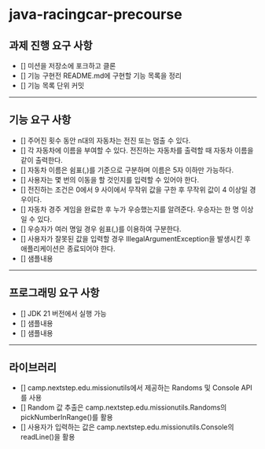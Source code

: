 # java-racingcar-precourse

## 과제 진행 요구 사항
* [] 미션을 저장소에 포크하고 클론
* [] 기능 구현전 README.md에 구현할 기능 목록을 정리
* [] 기능 목록 단위 커밋

<hr/>

## 기능 요구 사항
* [] 주어진 횟수 동안 n대의 자동차는 전진 또는 멈출 수 있다.
* [] 각 자동차에 이름을 부여할 수 있다. 전진하는 자동차를 출력할 때 자동차 이름을 같이 출력한다.
* [] 자동차 이름은 쉼표(,)를 기준으로 구분하며 이름은 5자 이하만 가능하다.
* [] 사용자는 몇 번의 이동을 할 것인지를 입력할 수 있어야 한다.
* [] 전진하는 조건은 0에서 9 사이에서 무작위 값을 구한 후 무작위 값이 4 이상일 경우이다.
* [] 자동차 경주 게임을 완료한 후 누가 우승했는지를 알려준다. 우승자는 한 명 이상일 수 있다.
* [] 우승자가 여러 명일 경우 쉼표(,)를 이용하여 구분한다.
* [] 사용자가 잘못된 값을 입력할 경우 IllegalArgumentException을 발생시킨 후 애플리케이션은 종료되어야 한다.
* [] 샘플내용

<hr/>

## 프로그래밍 요구 사항
* [] JDK 21 버전에서 실행 가능
* [] 샘플내용
* [] 샘플내용

<hr/>

## 라이브러리
* [] camp.nextstep.edu.missionutils에서 제공하는 Randoms 및 Console API를 사용
* [] Random 값 추출은 camp.nextstep.edu.missionutils.Randoms의 pickNumberInRange()를 활용
* [] 사용자가 입력하는 값은 camp.nextstep.edu.missionutils.Console의 readLine()을 활용

